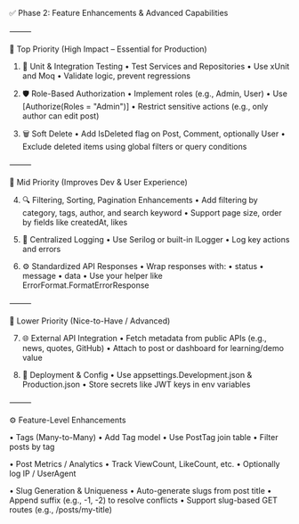 ✅ Phase 2: Feature Enhancements & Advanced Capabilities

⸻

🥇 Top Priority (High Impact – Essential for Production)

1. 🧪 Unit & Integration Testing
   • Test Services and Repositories
   • Use xUnit and Moq
   • Validate logic, prevent regressions

2. 🛡️ Role-Based Authorization
   • Implement roles (e.g., Admin, User)
   • Use [Authorize(Roles = "Admin")]
   • Restrict sensitive actions (e.g., only author can edit post)

3. 🗑️ Soft Delete
   • Add IsDeleted flag on Post, Comment, optionally User
   • Exclude deleted items using global filters or query conditions

⸻

🥈 Mid Priority (Improves Dev & User Experience)

4. 🔍 Filtering, Sorting, Pagination Enhancements
   • Add filtering by category, tags, author, and search keyword
   • Support page size, order by fields like createdAt, likes

5. 🧾 Centralized Logging
   • Use Serilog or built-in ILogger
   • Log key actions and errors

6. ⚙️ Standardized API Responses
   • Wrap responses with:
   • status
   • message
   • data
   • Use your helper like ErrorFormat.FormatErrorResponse

⸻

🥉 Lower Priority (Nice-to-Have / Advanced)

7. 🌐 External API Integration
   • Fetch metadata from public APIs (e.g., news, quotes, GitHub)
   • Attach to post or dashboard for learning/demo value

8. 🚀 Deployment & Config
   • Use appsettings.Development.json & Production.json
   • Store secrets like JWT keys in env variables

⸻

⚙️ Feature-Level Enhancements

• Tags (Many-to-Many)
• Add Tag model
• Use PostTag join table
• Filter posts by tag

• Post Metrics / Analytics
• Track ViewCount, LikeCount, etc.
• Optionally log IP / UserAgent

• Slug Generation & Uniqueness
• Auto-generate slugs from post title
• Append suffix (e.g., -1, -2) to resolve conflicts
• Support slug-based GET routes (e.g., /posts/my-title)
